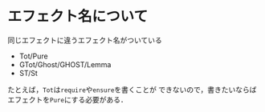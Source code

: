 # エフェクト名について
同じエフェクトに違うエフェクト名がついている
- Tot/Pure
- GTot/Ghost/GHOST/Lemma
- ST/St

たとえば，`Tot`は`require`や`ensure`を書くことが
できないので，書きたいならばエフェクトを`Pure`にする必要がある．